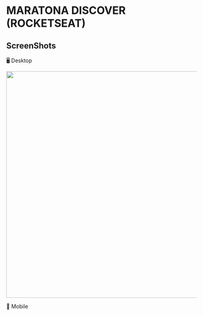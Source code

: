# MARATONA DISCOVER (ROCKETSEAT)

## ScreenShots

🖥 Desktop

<img src="https://user-images.githubusercontent.com/61122752/130230446-ae088ba7-5df4-45e5-a6bd-45c0b6ebfaca.png" width="600">

📱 Mobile






